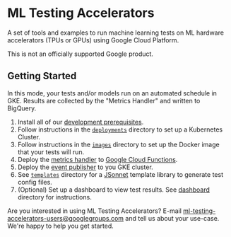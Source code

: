 # ML Testing Accelerators

A set of tools and examples to run machine learning tests on ML hardware
accelerators (TPUs or GPUs) using Google Cloud Platform.

This is not an officially supported Google product.

## Getting Started

In this mode, your tests and/or models run on an automated schedule in GKE.
Results are collected by the "Metrics Handler" and written to BigQuery.

1. Install all of our [development prerequisites](doc/developing.md#Prerequisites).
1. Follow instructions in the [`deployments`](deployments/README.md) directory to set up a Kubernetes Cluster.
1. Follow instructions in the [`images`](images/README.md) directory to set up the Docker image that your tests will run.
1. Deploy the [metrics handler](metrics/README.md#metrics-handler) to [Google Cloud Functions](https://cloud.google.com/functions).
1. Deploy the [event publisher](metrics/README.md#event-publisher) to you GKE cluster.
1. See [`templates`](templates/README.md) directory for a [JSonnet](https://jsonnet.org/) template library to generate test config files.
1. (Optional) Set up a dashboard to view test results. See [ dashboard ](dashboard/README.md) directory for instructions.

Are you interested in using ML Testing Accelerators? E-mail [ml-testing-accelerators-users@googlegroups.com](mailto:ml-testing-accelerators-users@googlegroups.com) and tell us about your use-case. We're happy to help you get started.

